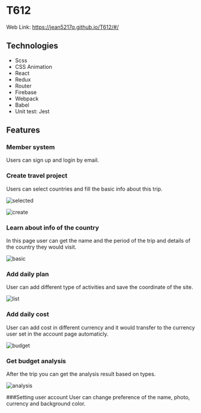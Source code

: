 # T612
Web Link: https://jean5217q.github.io/T612/#/
## Technologies

* Scss
* CSS Animation
* React
* Redux
* Router
* Firebase
* Webpack
* Babel
* Unit test: Jest

## Features
### Member system
Users can sign up and login by email.



### Create travel project
Users can select countries and fill the basic info about this trip.

![selected](https://raw.github.com/jean5217q/T612/master/screenshot/selected.png) 

![create](https://raw.github.com/jean5217q/T612/master/screenshot/selected.png) 

### Learn about info of the country
In this page user can get the name and the period of the trip and  details of the country they would visit.

![basic](https://raw.github.com/jean5217q/T612/master/screenshot/basic.png) 

### Add daily plan 
User can add different type of activities and save the coordinate of the site.

![list](https://raw.github.com/jean5217q/T612/master/screenshot/list.png)

### Add daily cost 
User can add cost in different currency and it would transfer to the currency user set in the account page automaticly.

![budget](https://raw.github.com/jean5217q/T612/master/screenshot/budget.png)

### Get budget analysis
After the trip you can get the analysis result based on types.

![analysis](https://raw.github.com/jean5217q/T612/master/screenshot/analysis.png)

###Setting user account
User can change preference of the name, photo, currency and background color.


